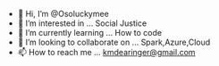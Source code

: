 - 👋 Hi, I’m @Osoluckymee
- 👀 I’m interested in ... Social Justice
- 🌱 I’m currently learning ... How to code
- 💞️ I’m looking to collaborate on ... Spark,Azure,Cloud
- 📫 How to reach me ... kmdearinger@gmail.com

<!---
Osoluckymee/Osoluckymee is a ✨ special ✨ repository because its `README.md` (this file) appears on your GitHub profile.
You can click the Preview link to take a look at your changes.
--->
